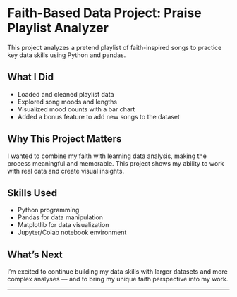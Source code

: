 # Faith-Based Data Project: Praise Playlist Analyzer

This project analyzes a pretend playlist of faith-inspired songs to practice key data skills using Python and pandas.

## What I Did
- Loaded and cleaned playlist data
- Explored song moods and lengths
- Visualized mood counts with a bar chart
- Added a bonus feature to add new songs to the dataset

## Why This Project Matters
I wanted to combine my faith with learning data analysis, making the process meaningful and memorable. This project shows my ability to work with real data and create visual insights.

## Skills Used
- Python programming
- Pandas for data manipulation
- Matplotlib for data visualization
- Jupyter/Colab notebook environment

## What’s Next
I’m excited to continue building my data skills with larger datasets and more complex analyses — and to bring my unique faith perspective into my work.

---


